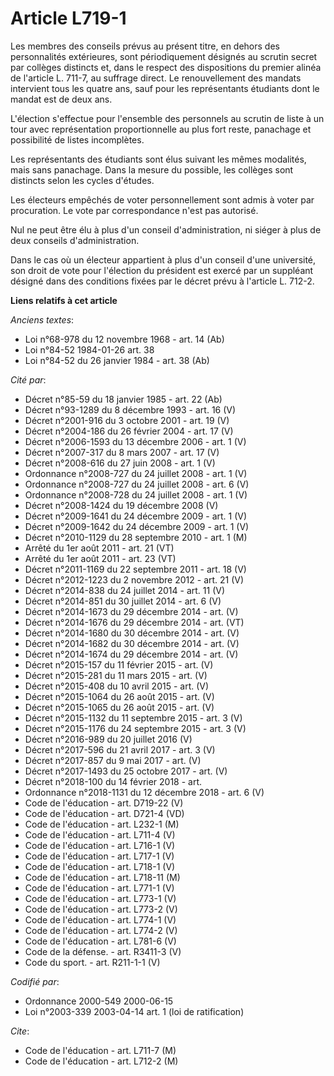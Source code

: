 # Article L719-1

Les membres des conseils prévus au présent titre, en dehors des personnalités extérieures, sont périodiquement désignés au
scrutin secret par collèges distincts et, dans le respect des dispositions du premier alinéa de l'article L. 711-7, au
suffrage direct. Le renouvellement des mandats intervient tous les quatre ans, sauf pour les représentants étudiants dont le
mandat est de deux ans.

L'élection s'effectue pour l'ensemble des personnels au scrutin de liste à un tour avec représentation proportionnelle au
plus fort reste, panachage et possibilité de listes incomplètes.

Les représentants des étudiants sont élus suivant les mêmes modalités, mais sans panachage. Dans la mesure du possible, les
collèges sont distincts selon les cycles d'études.

Les électeurs empêchés de voter personnellement sont admis à voter par procuration. Le vote par correspondance n'est pas
autorisé.

Nul ne peut être élu à plus d'un conseil d'administration, ni siéger à plus de deux conseils d'administration.

Dans le cas où un électeur appartient à plus d'un conseil d'une université, son droit de vote pour l'élection du président
est exercé par un suppléant désigné dans des conditions fixées par le décret prévu à l'article L. 712-2.

**Liens relatifs à cet article**

_Anciens textes_:

  - Loi n°68-978 du 12 novembre 1968 - art. 14 (Ab)
  - Loi n°84-52 1984-01-26 art. 38
  - Loi n°84-52 du 26 janvier 1984 - art. 38 (Ab)

_Cité par_:

  - Décret n°85-59 du 18 janvier 1985 - art. 22 (Ab)
  - Décret n°93-1289 du 8 décembre 1993 - art. 16 (V)
  - Décret n°2001-916 du 3 octobre 2001 - art. 19 (V)
  - Décret n°2004-186 du 26 février 2004 - art. 17 (V)
  - Décret n°2006-1593 du 13 décembre 2006 - art. 1 (V)
  - Décret n°2007-317 du 8 mars 2007 - art. 17 (V)
  - Décret n°2008-616 du 27 juin 2008 - art. 1 (V)
  - Ordonnance n°2008-727 du 24 juillet 2008 - art. 1 (V)
  - Ordonnance n°2008-727 du 24 juillet 2008 - art. 6 (V)
  - Ordonnance n°2008-728 du 24 juillet 2008 - art. 1 (V)
  - Décret n°2008-1424 du 19 décembre 2008 (V)
  - Décret n°2009-1641 du 24 décembre 2009 - art. 1 (V)
  - Décret n°2009-1642 du 24 décembre 2009 - art. 1 (V)
  - Décret n°2010-1129 du 28 septembre 2010 - art. 1 (M)
  - Arrêté du 1er août 2011 - art. 21 (VT)
  - Arrêté du 1er août 2011 - art. 23 (VT)
  - Décret n°2011-1169 du 22 septembre 2011 - art. 18 (V)
  - Décret n°2012-1223 du 2 novembre 2012 - art. 21 (V)
  - Décret n°2014-838 du 24 juillet 2014 - art. 11 (V)
  - Décret n°2014-851 du 30 juillet 2014 - art. 6 (V)
  - Décret n°2014-1673 du 29 décembre 2014 - art. (V)
  - Décret n°2014-1676 du 29 décembre 2014 - art. (VT)
  - Décret n°2014-1680 du 30 décembre 2014 - art. (V)
  - Décret n°2014-1682 du 30 décembre 2014 - art. (V)
  - Décret n°2014-1674 du 29 décembre 2014 - art. (V)
  - Décret n°2015-157 du 11 février 2015 - art. (V)
  - Décret n°2015-281 du 11 mars 2015 - art. (V)
  - Décret n°2015-408 du 10 avril 2015 - art. (V)
  - Décret n°2015-1064 du 26 août 2015 - art. (V)
  - Décret n°2015-1065 du 26 août 2015 - art. (V)
  - Décret n°2015-1132 du 11 septembre 2015 - art. 3 (V)
  - Décret n°2015-1176 du 24 septembre 2015 - art. 3 (V)
  - Décret n°2016-989 du 20 juillet 2016 (V)
  - Décret n°2017-596 du 21 avril 2017 - art. 3 (V)
  - Décret n°2017-857 du 9 mai 2017 - art. (V)
  - Décret n°2017-1493 du 25 octobre 2017 - art. (V)
  - Décret n°2018-100 du 14 février 2018 - art.
  - Ordonnance n°2018-1131 du 12 décembre 2018 - art. 6 (V)
  - Code de l'éducation - art. D719-22 (V)
  - Code de l'éducation - art. D721-4 (VD)
  - Code de l'éducation - art. L232-1 (M)
  - Code de l'éducation - art. L711-4 (V)
  - Code de l'éducation - art. L716-1 (V)
  - Code de l'éducation - art. L717-1 (V)
  - Code de l'éducation - art. L718-1 (V)
  - Code de l'éducation - art. L718-11 (M)
  - Code de l'éducation - art. L771-1 (V)
  - Code de l'éducation - art. L773-1 (V)
  - Code de l'éducation - art. L773-2 (V)
  - Code de l'éducation - art. L774-1 (V)
  - Code de l'éducation - art. L774-2 (V)
  - Code de l'éducation - art. L781-6 (V)
  - Code de la défense. - art. R3411-3 (V)
  - Code du sport. - art. R211-1-1 (V)

_Codifié par_:

  - Ordonnance 2000-549 2000-06-15
  - Loi n°2003-339 2003-04-14 art. 1 (loi de ratification)

_Cite_:

  - Code de l'éducation - art. L711-7 (M)
  - Code de l'éducation - art. L712-2 (M)
